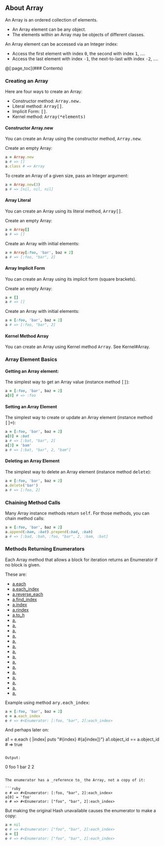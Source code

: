 ## About Array

An Array is an ordered collection of elements.
* An Array element can be any object.
* The elements within an Array may be objects of different classes.

An Array element can be accessed via an Integer index:
* Access the first element with index <tt>0</tt>,
  the second with index <tt>1</tt>, ....
* Access the last element with index <tt>-1</tt>,
  the next-to-last with index <tt>-2</tt>, .... 

@[:page_toc](### Contents)

### Creating an Array

Here are four ways to create an Array:
* Constructor method: <tt>Array.new.</tt>
* Literal method: <tt>Array[]</tt>.
* Implicit Form: <tt>[]</tt>.
* Kernel method: <tt>Array(*elements)</tt>

#### Constructor Array.new

You can create an Array using the constructor method, <tt>Array.new</tt>.

Create an empty Array:

```ruby
a = Array.new
a # => []
a.class # => Array
```

To create an Array of a given size, pass an Integer argument:

```ruby
a = Array.new(3)
a # => [nil, nil, nil]
```

#### Array Literal

You can create an Array using its literal method, <tt>Array[]</tt>.

Create an empty Array:

```ruby
a = Array[]
a # => []
```

Create an Array with initial elements:

```ruby
a = Array[:foo, 'bar', baz = 2]
a # => [:foo, "bar", 2]
```

#### Array Implicit Form

You can create an Array using its implicit form (square brackets).

Create an empty Array:

```ruby
a = []
a # => []
```

Create an Array with initial elements:

```ruby
a = [:foo, 'bar', baz = 2]
a # => [:foo, "bar", 2]
```

#### Kernel Method Array

You can create an Array using Kernel method <tt>Array</tt>.
See Kernel#Array.

### Array Element Basics

#### Getting an Array element:

The simplest way to get an Array value (instance method <tt>[]</tt>):

```ruby
a = [:foo, 'bar', baz = 2]
a[0] # => :foo
```

#### Setting an Array Element

The simplest way to create or update an Array element (instance method <tt>[]=</tt>):

```ruby
a = [:foo, 'bar', baz = 2]
a[0] = :bat
a # => [:bat, "bar", 2]
a[3] = 'bam'
a # => [:bat, "bar", 2, "bam"]
```

#### Deleting an Array Element

The simplest way to delete an Array element (instance method <tt>delete</tt>):

```ruby
a = [:foo, 'bar', baz = 2]
a.delete('bar') 
a # => [:foo, 2]
```

### Chaining Method Calls

Many Array instance methods return <tt>self</tt>.
For those methods, you can chain method calls:

```ruby
a = [:foo, 'bar', baz = 2]
a.append(:bam, :bat).prepend(:bad, :bah)
a # => [:bad, :bah, :foo, "bar", 2, :bam, :bat]
```

### Methods Returning Enumerators

Each Array method that allows a block for iteration
returns an Enumerator if no block is given.

These are:
* [a.each](../api/markdown.md#each)
* [a.each_index](../api/markdown.md#each_index)
* [a.reverse_each](../api/markdown.md#reverse_each)
* [a.find_index](../api/markdown.md#find_index)
* [a.index](../api/markdown.md#index)
* [a.rindex](../api/markdown.md#rindex)
* [a.to_h](../api/markdown.md#to_h)
* [a.](../api/markdown.md#)
* [a.](../api/markdown.md#)
* [a.](../api/markdown.md#)
* [a.](../api/markdown.md#)
* [a.](../api/markdown.md#)
* [a.](../api/markdown.md#)
* [a.](../api/markdown.md#)
* [a.](../api/markdown.md#)
* [a.](../api/markdown.md#)
* [a.](../api/markdown.md#)
* [a.](../api/markdown.md#)
* [a.](../api/markdown.md#)
* [a.](../api/markdown.md#)
* [a.](../api/markdown.md#)
* [a.](../api/markdown.md#)


Example using method <tt>ary.each_index</tt>:

```ruby
a = [:foo, 'bar', baz = 2]
e = a.each_index
e # => #<Enumerator: [:foo, "bar", 2]:each_index>
```

And perhaps later on:

a1 = e.each { |index|  puts "#{index} #{a[index]}"}
a1.object_id == a.object_id # => true
```

Output:

```
0 foo
1 bar
2 2
```

The enumerator has a _reference to_ the Array, not a copy of it:

```ruby
e # => #<Enumerator: [:foo, "bar", 2]:each_index>
a[0] = 'foo'
e # => #<Enumerator: ["foo", "bar", 2]:each_index>
```

But making the original Hash unavailable causes the enumerator to make a copy:

```ruby
a = nil
e # => #<Enumerator: ["foo", "bar", 2]:each_index>
a = []
e # => #<Enumerator: ["foo", "bar", 2]:each_index>
```
